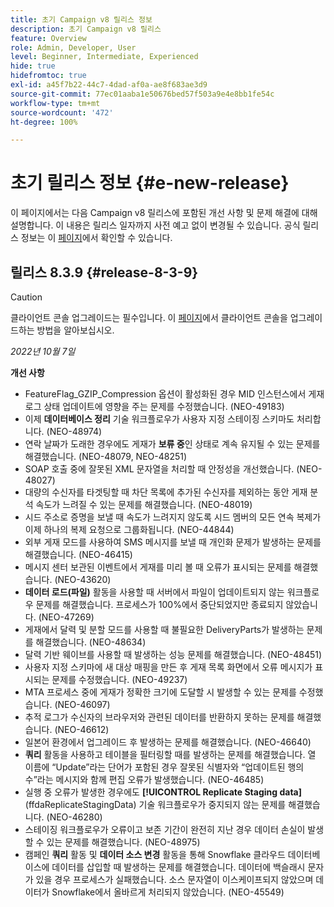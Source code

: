 ```yaml
---
title: 초기 Campaign v8 릴리스 정보
description: 초기 Campaign v8 릴리스
feature: Overview
role: Admin, Developer, User
level: Beginner, Intermediate, Experienced
hide: true
hidefromtoc: true
exl-id: a45f7b22-44c7-4dad-af0a-ae8f683ae3d9
source-git-commit: 77ec01aaba1e50676bed57f503a9e4e8bb1fe54c
workflow-type: tm+mt
source-wordcount: '472'
ht-degree: 100%

---
```


# 초기 릴리스 정보 {#e-new-release}

이 페이지에서는 다음 Campaign v8 릴리스에 포함된 개선 사항 및 문제 해결에 대해 설명합니다. 이 내용은 릴리스 일자까지 사전 예고 없이 변경될 수 있습니다. 공식 릴리스 정보는 이 [페이지](../start/release-notes.md)에서 확인할 수 있습니다.

## 릴리스 8.3.9 {#release-8-3-9}

>[!CAUTION]
>
> 클라이언트 콘솔 업그레이드는 필수입니다. 이 [페이지](../start/connect.md#download-ac-console)에서 클라이언트 콘솔을 업그레이드하는 방법을 알아보십시오.

_2022년 10월 7일_

**개선 사항**

* FeatureFlag_GZIP_Compression 옵션이 활성화된 경우 MID 인스턴스에서 게재 로그 상태 업데이트에 영향을 주는 문제를 수정했습니다. (NEO-49183)
* 이제 **데이터베이스 정리** 기술 워크플로우가 사용자 지정 스테이징 스키마도 처리합니다. (NEO-48974)
* 연락 날짜가 도래한 경우에도 게재가 **보류 중**&#x200B;인 상태로 계속 유지될 수 있는 문제를 해결했습니다. (NEO-48079, NEO-48251)
* SOAP 호출 중에 잘못된 XML 문자열을 처리할 때 안정성을 개선했습니다. (NEO-48027)
* 대량의 수신자를 타겟팅할 때 차단 목록에 추가된 수신자를 제외하는 동안 게재 분석 속도가 느려질 수 있는 문제를 해결했습니다. (NEO-48019)
* 시드 주소로 증명을 보낼 때 속도가 느려지지 않도록 시드 멤버의 모든 연속 복제가 이제 하나의 복제 요청으로 그룹화됩니다. (NEO-44844)
* 외부 게재 모드를 사용하여 SMS 메시지를 보낼 때 개인화 문제가 발생하는 문제를 해결했습니다. (NEO-46415)
* 메시지 센터 보관된 이벤트에서 게재를 미리 볼 때 오류가 표시되는 문제를 해결했습니다. (NEO-43620)
* **데이터 로드(파일)** 활동을 사용할 때 서버에서 파일이 업데이트되지 않는 워크플로우 문제를 해결했습니다. 프로세스가 100%에서 중단되었지만 종료되지 않았습니다. (NEO-47269)
* 게재에서 달력 및 분할 모드를 사용할 때 불필요한 DeliveryParts가 발생하는 문제를 해결했습니다. (NEO-48634)
* 달력 기반 웨이브를 사용할 때 발생하는 성능 문제를 해결했습니다. (NEO-48451)
* 사용자 지정 스키마에 새 대상 매핑을 만든 후 게재 목록 화면에서 오류 메시지가 표시되는 문제를 수정했습니다. (NEO-49237)
* MTA 프로세스 중에 게재가 정확한 크기에 도달할 시 발생할 수 있는 문제를 수정했습니다. (NEO-46097)
* 추적 로그가 수신자의 브라우저와 관련된 데이터를 반환하지 못하는 문제를 해결했습니다. (NEO-46612)
* 일본어 환경에서 업그레이드 후 발생하는 문제를 해결했습니다. (NEO-46640)
* **쿼리** 활동을 사용하고 테이블을 필터링할 때를 발생하는 문제를 해결했습니다. 열 이름에 “Update”라는 단어가 포함된 경우 잘못된 식별자와 “업데이트된 행의 수”라는 메시지와 함께 편집 오류가 발생했습니다. (NEO-46485)
* 실행 중 오류가 발생한 경우에도 **[!UICONTROL Replicate Staging data]**(ffdaReplicateStagingData) 기술 워크플로우가 중지되지 않는 문제를 해결했습니다. (NEO-46280)
* 스테이징 워크플로우가 오류이고 보존 기간이 완전히 지난 경우 데이터 손실이 발생할 수 있는 문제를 해결했습니다. (NEO-48975)
* 캠페인 **쿼리** 활동 및 **데이터 소스 변경** 활동을 통해 Snowflake 클라우드 데이터베이스에 데이터를 삽입할 때 발생하는 문제를 해결했습니다. 데이터에 백슬래시 문자가 있을 경우 프로세스가 실패했습니다. 소스 문자열이 이스케이프되지 않았으며 데이터가 Snowflake에서 올바르게 처리되지 않았습니다. (NEO-45549)
